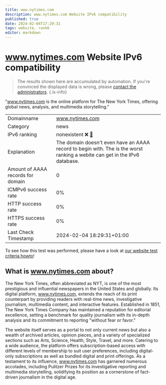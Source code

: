 ```yaml
---
title: www.nytimes.com
description: www.nytimes.com Website IPv6 compatibility
published: true
date: 2024-02-04T17:29:31
tags: website, rank6
editor: markdown
---
```


# www.nytimes.com Website IPv6 compatibility

> The results shown here are accumulated by automation. If you're convinced the displayed data is wrong, please [contact the administrators](/howto/chat). 
{.is-info}

"www.nytimes.com is the online platform for The New York Times, offering global news, analysis, and multimedia storytelling."


|   |   |
| - | - |
| Domainname | www.nytimes.com
| Category | news |
| IPv6 ranking | nonexistent :x: [🔗](/howto/ranking) |
| Explanation | The domain doesn't even have an AAAA record to begin with. The is the worst ranking a webite can get in the IPv6 database. |
| Amount of AAAA records for domain | 0 |
| ICMPv6 success rate | 0%|
| HTTP success rate | 0% |
| HTTPS success rate | 0% |
| Last Check Timestamp | 2024-02-04 18:29:31+01:00 |

To see how this test was performed, please have a look at [our website test criteria howto](/howto/testcriteria/website)!


## What is www.nytimes.com about?
The New York Times, often abbreviated as NYT, is one of the most prestigious and influential newspapers in the United States and globally. Its digital platform, www.nytimes.com, extends the reach of its print counterpart by providing readers with real-time news, investigative journalism, multimedia content, and interactive features. Established in 1851, The New York Times Company has maintained a reputation for editorial excellence, setting a benchmark for quality journalism with its in-depth analysis and its commitment to reporting "without fear or favor."

The website itself serves as a portal to not only current news but also a wealth of archived articles, opinion pieces, and a variety of specialized sections such as Arts, Science, Health, Style, Travel, and more. Catering to a wide audience, the platform offers subscription-based access with different levels of membership to suit user preferences, including digital-only subscriptions as well as bundled digital and print offerings. As a testament to its influence, www.nytimes.com has garnered numerous accolades, including Pulitzer Prizes for its investigative reporting and multimedia storytelling, solidifying its position as a cornerstone of fact-driven journalism in the digital age.


